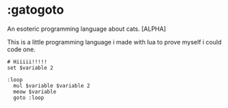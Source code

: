 # :gatogoto
An esoteric programming language about cats. [ALPHA]

This is a little programming language i made with lua to prove myself i could code one.

```
# Hiiiii!!!!!
set $variable 2

:loop 
  mul $variable $variable 2
  meow $variable
  goto :loop
```
